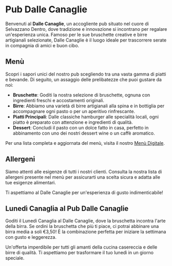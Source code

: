 # Pub Dalle Canaglie

Benvenuti al **Dalle Canaglie**, un accogliente pub situato nel cuore di Selvazzano Dentro, dove tradizione e innovazione si incontrano per regalare un'esperienza unica. Famoso per le sue bruschette creative e birre artigianali selezionate, Dalle Canaglie è il luogo ideale per trascorrere serate in compagnia di amici e buon cibo.

## Menù

Scopri i sapori unici del nostro pub scegliendo tra una vasta gamma di piatti e bevande. Di seguito, un assaggio delle prelibatezze che puoi gustare da noi:

- **Bruschette**: Goditi la nostra selezione di bruschette, ognuna con ingredienti freschi e accostamenti originali.
- **Birre**: Abbiamo una varietà di birre artigianali alla spina e in bottiglia per accompagnare ogni pasto o per un aperitivo rinfrescante.
- **Piatti Principali**: Dalle classiche hamburger alle specialità locali, ogni piatto è preparato con attenzione e ingredienti di qualità.
- **Dessert**: Concludi il pasto con un dolce fatto in casa, perfetto in abbinamento con uno dei nostri dessert wine o un caffè aromatico.

Per una lista completa e aggiornata del menù, visita il nostro [Menù Digitale](https://www.leggimenu.it/menu/dallecanaglie).

## Allergeni

Siamo attenti alle esigenze di tutti i nostri clienti. Consulta la nostra lista di allergeni presente nel menù per assicurarti una scelta sicura e adatta alle tue esigenze alimentari.

Ti aspettiamo al Dalle Canaglie per un'esperienza di gusto indimenticabile!

## Lunedì Canaglia al Pub Dalle Canaglie

Goditi il Lunedì Canaglia al Dalle Canaglie, dove la bruschetta incontra l'arte della birra. Se ordini la bruschetta che più ti piace, ci potrai abbinare una birra media a soli €3,50! È la combinazione perfetta per iniziare la settimana con gusto e leggerezza.

Un'offerta imperdibile per tutti gli amanti della cucina casereccia e delle birre di qualità. Ti aspettiamo per trasformare il tuo lunedì in un giorno speciale.

